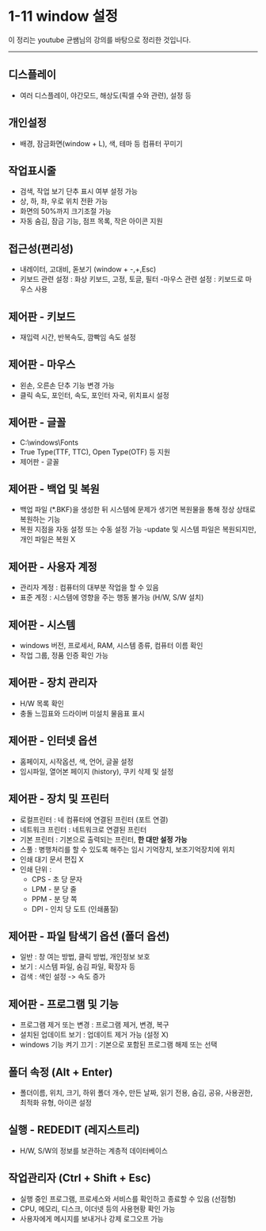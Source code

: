# 1-11 window 설정
이 정리는 youtube 균쌤님의 강의를 바탕으로 정리한 것입니다.
___

## 디스플레이
* 여러 디스플레이, 야간모드, 해상도(픽셀 수와 관련), 설정 등

## 개인설정
* 배경, 잠금화면(window + L), 색, 테마 등 컴퓨터 꾸미기

## 작업표시줄
* 검색, 작업 보기 단추 표시 여부 설정 가능
* 상, 하, 좌, 우로 위치 전환 가능
* 화면의 50%까지 크기조절 가능
* 자동 숨김, 잠금 기능, 점프 목록, 작은 아이콘 지원

## 접근성(편리성)
- 내레이터, 고대비, 돋보기 (window + -,+,Esc)
- 키보드 관련 설정 : 화상 키보드, 고정, 토글, 필터
-마우스 관련 설정 : 키보드로 마우스 사용

## 제어판 - 키보드
- 재입력 시간, 반복속도, 깜빡임 속도 설정

## 제어판 - 마우스
- 왼손, 오른손 단추 기능 변경 가능
- 클릭 속도, 포인터, 속도, 포인터 자국, 위치표시 설정

## 제어판 - 글꼴
- C:\windows\Fonts
- True Type(TTF, TTC), Open Type(OTF) 등 지원
- 제어판 - 글꼴

## 제어판 - 백업 및 복원
- 백업 파일 (*.BKF)을 생성한 뒤 시스템에 문제가 생기면 복원물을 통해 정상 상태로 복원하는 기능
- 복원 지점을 자동 설정 또는 수동 설정 가능
-update 및 시스템 파일은 복원되지만, 개인 파일은 복원 X

## 제어판 - 사용자 계정
- 관리자 계정 : 컴퓨터의 대부분 작업을 할 수 있음
- 표준 계정 : 시스템에 영향을 주는 행동 불가능 (H/W, S/W 설치)

## 제어판 - 시스템
- windows 버전, 프로세서, RAM, 시스템 종류, 컴퓨터 이름 확인
- 작업 그룹, 정품 인증 확인 가능

## 제어판 - 장치 관리자
- H/W 목록 확인
- 충돌 느낌표와 드라이버 미설치 물음표 표시

## 제어판 - 인터넷 옵션
- 홈페이지, 시작옵션, 색, 언어, 글꼴 설정
- 임시파일, 열어본 페이지 (history), 쿠키 삭제 및 설정

## 제어판 - 장치 및 프린터
- 로컬프린터 : 네 컴퓨터에 연결된 프린터 (포트 연결)
- 네트워크 프린터 : 네트워크로 연결된 프린터
- 기본 프린터 : 기본으로 출력되는 프린터, **한 대만 설정 가능**
- 스풀 : 병행처리를 할 수 있도록 해주는 임시 기억장치, 보조기억장치에 위치
- 인쇄 대기 문서 편집 X
-  인쇄 단위 :
    - CPS - 초 당 문자
    - LPM - 분 당 줄
    - PPM - 분 당 쪽
    - DPI - 인치 당 도트 (인쇄품질)

## 제어판 - 파일 탐색기 옵션 (폴더 옵션)
- 일반 : 창 여는 방법, 클릭 방법, 개인정보 보호
- 보기 : 시스템 파일, 숨김 파일, 확장자 등
- 검색 : 색인 설정 -> 속도 증가

## 제어판 - 프로그램 및 기능
- 프로그램 제거 또는 변경 : 프로그램 제거, 변경, 복구
- 설치된 업데이트 보기 : 업데이트 제거 가능 (설정 X)
- windows 기능 켜기 끄기 : 기본으로 포함된 프로그램 해제 또는 선택
 
## 폴더 속정 (Alt + Enter)
- 폴더이름, 위치, 크기, 하위 폴더 개수, 만든 날짜, 읽기 전용, 숨김, 공유, 사용권한, 최적화 유형, 아이콘 설정

## 실행 - REDEDIT (레지스트리)
- H/W, S/W의 정보를 보관하는 계층적 데이터베이스

## 작업관리자 (Ctrl + Shift + Esc)
- 실행 중인 프로그램, 프로세스와 서비스를 확인하고 종료할 수 있음 (선점형)
- CPU, 메모리, 디스크, 이더넷 등의 사용현황 확인 가능
- 사용자에게 메시지를 보내거나 강제 로그오프 가능